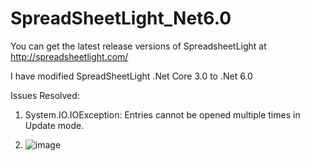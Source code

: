 # SpreadSheetLight_Net6.0

You can get the latest release versions of SpreadsheetLight at http://spreadsheetlight.com/

I have modified SpreadSheetLight .Net Core 3.0 to .Net 6.0

Issues Resolved:

1. System.IO.IOException: Entries cannot be opened multiple times in Update mode.

2. ![image](https://user-images.githubusercontent.com/13597232/210514210-5642bdef-c909-4117-a8e5-8805127c81dd.png)
